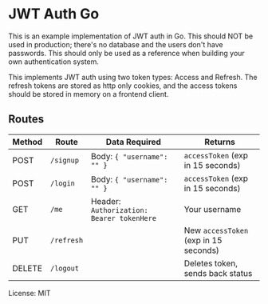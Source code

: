 # JWT Auth Go

This is an example implementation of JWT auth in Go. This should NOT be used in production; there's no database and the users don't have passwords. This should only be used as a reference when building your own authentication system.

This implements JWT auth using two token types: Access and Refresh. The refresh tokens are stored as http only cookies, and the access tokens should be stored in memory on a frontend client.

## Routes

| Method | Route      | Data Required                             | Returns                               |
| ------ | ---------- | ----------------------------------------- | ------------------------------------- |
| POST   | `/signup`  | Body: `{ "username": "" }`                | `accessToken` (exp in 15 seconds)     |
| POST   | `/login`   | Body: `{ "username": "" }`                | `accessToken` (exp in 15 seconds)     |
| GET    | `/me`      | Header: `Authorization: Bearer tokenHere` | Your username                         |
| PUT    | `/refresh` |                                           | New `accessToken` (exp in 15 seconds) |
| DELETE | `/logout`  |                                           | Deletes token, sends back status      |

License: MIT
